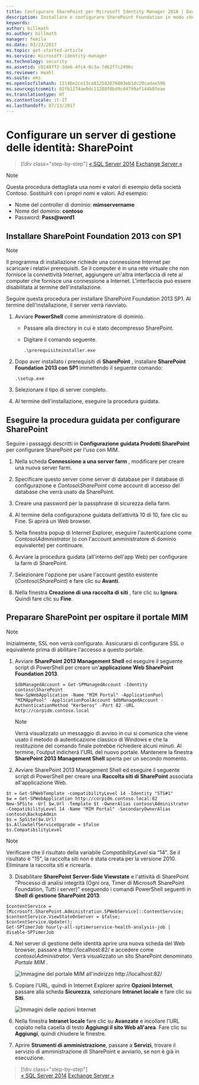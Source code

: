 ```yaml
---
title: Configurare SharePoint per Microsoft Identity Manager 2016 | Documentazione Microsoft
description: Installare e configurare SharePoint Foundation in modo che possa ospitare la pagina del portale MIM.
keywords: 
author: billmath
ms.author: billmath
manager: femila
ms.date: 03/23/2017
ms.topic: get-started-article
ms.service: microsoft-identity-manager
ms.technology: security
ms.assetid: c01487f2-3de6-4fc4-8c3a-7d62f7c2496c
ms.reviewer: mwahl
ms.suite: ems
ms.openlocfilehash: 1114be2ce13ca012582676803eb1dc29cadae596
ms.sourcegitcommit: 02fb1274ae0dc11288f8bd9cd4799af144b8feae
ms.translationtype: HT
ms.contentlocale: it-IT
ms.lasthandoff: 07/13/2017
---
```

# Configurare un server di gestione delle identità: SharePoint
<a id="set-up-an-identity-management-server-sharepoint" class="xliff"></a>

>[!div class="step-by-step"]
[« SQL Server 2014](prepare-server-sql2014.md)
[Exchange Server »](prepare-server-exchange.md)

> [!NOTE]
> Questa procedura dettagliata usa nomi e valori di esempio della società Contoso. Sostituirli con i propri nomi e valori. Ad esempio:
> - Nome del controller di dominio: **mimservername**
> - Nome del dominio: **contoso**
> - Password: **Pass@word1**


## Installare **SharePoint Foundation 2013 con SP1**
<a id="install-sharepoint-foundation-2013-with-sp1" class="xliff"></a>

> [!NOTE]
> Il programma di installazione richiede una connessione Internet per scaricare i relativi prerequisiti. Se il computer è in una rete virtuale che non fornisce la connettività Internet, aggiungere un'altra interfaccia di rete al computer che fornisce una connessione a Internet. L'interfaccia può essere disabilitata al termine dell'installazione.

Seguire questa procedura per installare SharePoint Foundation 2013 SP1. Al termine dell'installazione, il server verrà riavviato.

1.  Avviare **PowerShell** come amministratore di dominio.

    -   Passare alla directory in cui è stato decompresso SharePoint.

    -   Digitare il comando seguente.

        ```
        .\prerequisiteinstaller.exe
        ```

2.  Dopo aver installato i prerequisiti di **SharePoint** , installare **SharePoint Foundation 2013 con SP1** immettendo il seguente comando:

    ```
    .\setup.exe
    ```

3.  Selezionare il tipo di server completo.

4.  Al termine dell'installazione, eseguire la procedura guidata.

## Eseguire la procedura guidata per configurare SharePoint
<a id="run-the-wizard-to-configure-sharepoint" class="xliff"></a>

Seguire i passaggi descritti in **Configurazione guidata Prodotti SharePoint** per configurare SharePoint per l'uso con MIM.

1. Nella scheda **Connessione a una server farm** , modificare per creare una nuova server farm.

2. Specificare questo server come server di database per il database di configurazione e *Contoso\SharePoint* come account di accesso del database che verrà usato da SharePoint.

3. Creare una password per la passphrase di sicurezza della farm.

4. Al termine della configurazione guidata dell’attività 10 di 10, fare clic su Fine. Si aprirà un Web browser.

5. Nella finestra popup di Internet Explorer, eseguire l'autenticazione come *Contoso\Administrator* (o con l'account amministratore di dominio equivalente) per continuare.

6. Avviare la procedura guidata (all'interno dell'app Web) per configurare la farm di SharePoint.

7. Selezionare l'opzione per usare l'account gestito esistente (*Contoso\SharePoint*) e fare clic su **Avanti**.

8. Nella finestra **Creazione di una raccolta di siti** , fare clic su **Ignora**.  Quindi fare clic su **Fine**.

## Preparare SharePoint per ospitare il portale MIM
<a id="prepare-sharepoint-to-host-the-mim-portal" class="xliff"></a>

> [!NOTE]
> Inizialmente, SSL non verrà configurato. Assicurarsi di configurare SSL o equivalente prima di abilitare l'accesso a questo portale.

1. Avviare **SharePoint 2013 Management Shell** ed eseguire il seguente script di PowerShell per creare un'**applicazione Web SharePoint Foundation 2013**.

    ```
    $dbManagedAccount = Get-SPManagedAccount -Identity contoso\SharePoint
    New-SpWebApplication -Name "MIM Portal" -ApplicationPool "MIMAppPool" -ApplicationPoolAccount $dbManagedAccount -AuthenticationMethod "Kerberos" -Port 82 -URL http://corpidm.contoso.local
    ```

    > [!NOTE]
    > Verrà visualizzato un messaggio di avviso in cui si comunica che viene usato il metodo di autenticazione classico di Windows e che la restituzione del comando finale potrebbe richiedere alcuni minuti. Al termine, l'output indicherà l'URL del nuovo portale. Mantenere la finestra **SharePoint 2013 Management Shell** aperta per un secondo momento.

2. Avviare SharePoint 2013 Management Shell ed eseguire il seguente script di PowerShell per creare una **Raccolta siti di SharePoint** associata all'applicazione Web.

  ```
  $t = Get-SPWebTemplate -compatibilityLevel 14 -Identity "STS#1"
  $w = Get-SPWebApplication http://corpidm.contoso.local:82
  New-SPSite -Url $w.Url -Template $t -OwnerAlias contoso\Administrator
  -CompatibilityLevel 14 -Name "MIM Portal" -SecondaryOwnerAlias contoso\BackupAdmin
  $s = SpSite($w.Url)
  $s.AllowSelfServiceUpgrade = $false
  $s.CompatibilityLevel
  ```

  > [!NOTE]
  > Verificare che il risultato della variabile *CompatibilityLevel* sia “14”. Se il risultato è "15", la raccolta siti non è stata creata per la versione 2010. Eliminare la raccolta siti e ricrearla.

3. Disabilitare **SharePoint Server-Side Viewstate** e l'attività di SharePoint "Processo di analisi integrità (Ogni ora, Timer di Microsoft SharePoint Foundation, Tutti i server)" eseguendo i comandi PowerShell seguenti in **Shell di gestione SharePoint 2013**:

  ```
  $contentService = [Microsoft.SharePoint.Administration.SPWebService]::ContentService;
  $contentService.ViewStateOnServer = $false;
  $contentService.Update();
  Get-SPTimerJob hourly-all-sptimerservice-health-analysis-job | disable-SPTimerJob
  ```

4. Nel server di gestione delle identità aprire una nuova scheda del Web browser, passare a http://localhost:82/ e accedere come *contoso\Administrator*.  Verrà visualizzato un sito SharePoint denominato *Portale MIM* .

    ![Immagine del portale MIM all'indirizzo http://localhost:82/](media/MIM-DeploySP1.png)

5. Copiare l'URL, quindi in Internet Explorer aprire **Opzioni Internet**, passare alla scheda **Sicurezza**, selezionare **Intranet locale** e fare clic su **Siti**.

    ![Immagini delle opzioni Internet](media/MIM-DeploySP2.png)

6. Nella finestra **Intranet locale** fare clic su **Avanzate** e incollare l'URL copiato nella casella di testo **Aggiungi il sito Web all'area**. Fare clic su **Aggiungi**, quindi chiudere le finestre.

7. Aprire **Strumenti di amministrazione**, passare a **Servizi**, trovare il servizio di amministrazione di SharePoint e avviarlo, se non è già in esecuzione.

>[!div class="step-by-step"]  
[« SQL Server 2014](prepare-server-sql2014.md)
[Exchange Server »](prepare-server-exchange.md)
